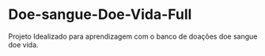 # Doe-sangue-Doe-Vida-Full
 Projeto Idealizado para aprendizagem com o banco de doações doe sangue doe vida.
